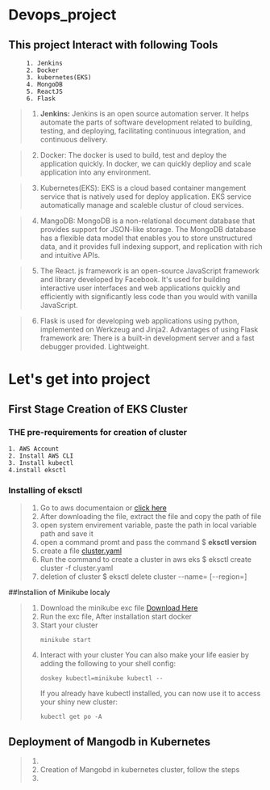 # **Devops_project**

## This project Interact with following Tools
```
     1. Jenkins
     2. Docker
     3. kubernetes(EKS)
     4. MongoDB
     5. ReactJS
     6. Flask
```
> 1. **Jenkins:** Jenkins is an open source automation server. It helps automate the parts of software development related to building, testing, and deploying, facilitating continuous integration, and continuous delivery.

> 2. Docker: The docker is used to build, test and deploy the application quickly. In docker, we can quickly deplioy and scale application into any environment.

> 3. Kubernetes(EKS): EKS is a cloud based container mangement service that is natively used for deploy application. EKS service automatically manage and scaleble clustur of cloud services.

> 4. MangoDB: MongoDB is a non-relational document database that provides support for JSON-like storage. The MongoDB database has a flexible data model that enables you to store unstructured data, and it provides full indexing support, and replication with rich and intuitive APIs.

> 5. The React. js framework is an open-source JavaScript framework and library developed by Facebook. It's used for building interactive user interfaces and web applications quickly and efficiently with significantly less code than you would with vanilla JavaScript.

> 6. Flask is used for developing web applications using python, implemented on Werkzeug and Jinja2. Advantages of using Flask framework are: There is a built-in development server and a fast debugger provided. Lightweight.

# Let's get into project
## First Stage Creation of EKS Cluster

### THE pre-requirements for creation of cluster
```
1. AWS Account
2. Install AWS CLI
3. Install kubectl
4.install eksctl
```

### Installing of eksctl
> 1. Go to aws documentaion or [click here](https://eksctl.io/installation/)
> 2. After downloading the file, extract the file and copy the path of file
> 3. open system envirement variable, paste the path in local variable path and save it
> 4. open a command promt and pass the command $ **eksctl version**
> 5. create a file [cluster.yaml](https://github.com/Sudhirreddy07/Devops_project/blob/main/kubernetes/cluster.yaml)
> 6. Run the command to create a cluster in aws eks $ eksctl create cluster -f cluster.yaml
> 7. deletion of cluster $ eksctl delete cluster --name=<name> [--region=<region>]

##Installion of Minikube localy
>   1. Download the minikube exc file [Download Here](https://storage.googleapis.com/minikube/releases/latest/minikube-installer.exe)
>   2. Run the exc file, After installation start docker
>   3. Start your cluster
>      ```
>      minikube start
>      ```
>  4. Interact with your cluster
>     You can also make your life easier by adding the following to your shell config:
>      ```
>      doskey kubectl=minikube kubectl --
>      ```
>      If you already have kubectl installed, you can now use it to access your shiny new cluster:
>     ```
>     kubectl get po -A
>     ```

## Deployment of Mangodb in Kubernetes
> 1.
> 2.  Creation of Mangobd in kubernetes cluster, follow the steps
> 3. 











